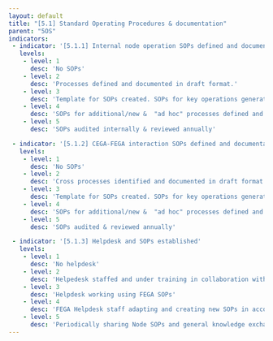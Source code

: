 ```yaml
---
layout: default
title: "[5.1] Standard Operating Procedures & documentation"
parent: "5OS"
indicators:
 - indicator: '[5.1.1] Internal node operation SOPs defined and documentation available'
   levels:
    - level: 1
      desc: 'No SOPs'
    - level: 2
      desc: 'Processes defined and documented in draft format.'
    - level: 3  
      desc: 'Template for SOPs created. SOPs for key operations generated & approved by key personnel and stored in accessible location for all appropraite staff'
    - level: 4
      desc: 'SOPs for additional/new &  "ad hoc" processes defined and added to accessible location'
    - level: 5
      desc: 'SOPs audited internally & reviewed annually'

 - indicator: '[5.1.2] CEGA-FEGA interaction SOPs defined and documentation available'
   levels:
    - level: 1
      desc: 'No SOPs'
    - level: 2
      desc: 'Cross processes identified and documented in draft format'
    - level: 3  
      desc: 'Template for SOPs created. SOPs for key operations generated & approved by key personnel and stored in accessible location for all appropraite staff'
    - level: 4
      desc: 'SOPs for additional/new &  "ad hoc" processes defined and added to accessible location'
    - level: 5
      desc: 'SOPs audited & reviewed annually'

 - indicator: '[5.1.3] Helpdesk and SOPs established'
   levels:
    - level: 1
      desc: 'No helpdesk'
    - level: 2
      desc: 'Helpedesk staffed and under training in collaboration with FEGA'
    - level: 3  
      desc: 'Helpdesk working using FEGA SOPs'
    - level: 4
      desc: 'FEGA Helpdesk staff adapting and creating new SOPs in accordance with own Node'
    - level: 5
      desc: 'Periodically sharing Node SOPs and general knowledge exchange with Federation to support alignment'
---
```


